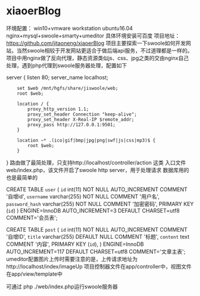 # xiaoerBlog

环境配置：
win10+vmware workstation ubuntu16.04
nginx+mysql+swoole+smarty+umeditor
具体环境安装可百度
项目地址：https://github.com/jitaoneng/xiaoerBlog
项目主要探索一下swoole如何开发网站，当然swoole相较于开发网站更适合于做后端api服务，不过道理都是一样的。
项目中用nginx做了反向代理，静态资源类似js、css、jpg之类的交由nginx自己处理，遇到php代理到swoole服务器处理，配置如下

server {
        listen       80;
        server_name  localhost;

        set $web /mnt/hgfs/share/jiswoole/web;
        root $web;

        location / {
            proxy_http_version 1.1;
            proxy_set_header Connection "keep-alive";
            proxy_set_header X-Real-IP $remote_addr;
            proxy_pass http://127.0.0.1:9501;
        }

        location ~* .(ico|gif|bmp|jpg|png|swf|js|css|mp3)$ {
            root $web;
        }
}
路由做了最简处理，只支持http://localhost/controller/action 这类
入口文件web/index.php，该文件开启了swoole http server，用于处理请求
数据库用的也是最简单的

CREATE TABLE `user` (
  `id` int(11) NOT NULL AUTO_INCREMENT COMMENT '自增id',
  `username` varchar(255) NOT NULL COMMENT '用户名',
  `password_hash` varchar(255) NOT NULL COMMENT '加密密码',
  PRIMARY KEY (`id`)
) ENGINE=InnoDB AUTO_INCREMENT=3 DEFAULT CHARSET=utf8 COMMENT='会员表';

CREATE TABLE `post` (
  `id` int(11) NOT NULL AUTO_INCREMENT COMMENT '自增ID',
  `title` varchar(255) DEFAULT NULL COMMENT '标题',
  `content` text COMMENT '内容',
  PRIMARY KEY (`id`),
) ENGINE=InnoDB AUTO_INCREMENT=117 DEFAULT CHARSET=utf8 COMMENT='文章主表';
umeditor配置图片上传时需要注意的是，上传请求地址为http://localhost/index/imageUp
项目控制器文件在app/controller中，视图文件在app/view/template中

可通过 php ./web/index.php运行swoole服务器
